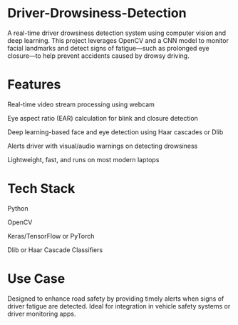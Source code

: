 # Driver-Drowsiness-Detection
A real-time driver drowsiness detection system using computer vision and deep learning. This project leverages OpenCV and a CNN model to monitor facial landmarks and detect signs of fatigue—such as prolonged eye closure—to help prevent accidents caused by drowsy driving.

# Features
Real-time video stream processing using webcam

Eye aspect ratio (EAR) calculation for blink and closure detection

Deep learning-based face and eye detection using Haar cascades or Dlib

Alerts driver with visual/audio warnings on detecting drowsiness

Lightweight, fast, and runs on most modern laptops

# Tech Stack
Python

OpenCV

Keras/TensorFlow or PyTorch

Dlib or Haar Cascade Classifiers

# Use Case
Designed to enhance road safety by providing timely alerts when signs of driver fatigue are detected. Ideal for integration in vehicle safety systems or driver monitoring apps.
